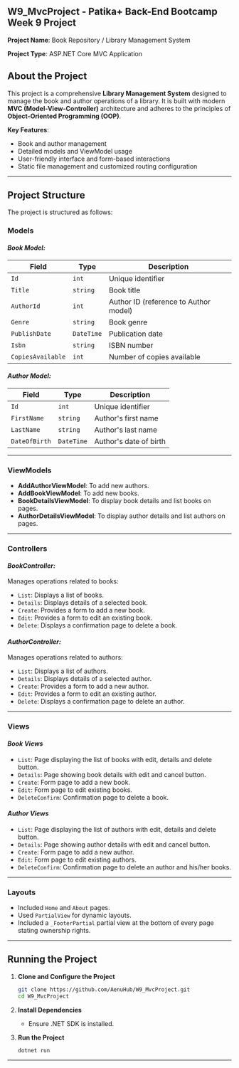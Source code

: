 
## W9_MvcProject - Patika+ Back-End Bootcamp Week 9 Project

**Project Name**: Book Repository / Library Management System

**Project Type**: ASP.NET Core MVC Application  

## About the Project

This project is a comprehensive **Library Management System** designed to manage the book and author operations of a library. It is built with modern **MVC (Model-View-Controller)** architecture and adheres to the principles of **Object-Oriented Programming (OOP)**.  

**Key Features**:  
- Book and author management  
- Detailed models and ViewModel usage  
- User-friendly interface and form-based interactions  
- Static file management and customized routing configuration  

---

## Project Structure

The project is structured as follows:

### Models  

#### **_Book Model:_**  
| Field             | Type        | Description                              |  
|-------------------|-------------|------------------------------------------|  
| `Id`              | `int`       | Unique identifier                        |  
| `Title`           | `string`    | Book title                               |  
| `AuthorId`        | `int`       | Author ID (reference to Author model)    |  
| `Genre`           | `string`    | Book genre                               |  
| `PublishDate`     | `DateTime`  | Publication date                         |  
| `Isbn`            | `string`    | ISBN number                              |  
| `CopiesAvailable` | `int`       | Number of copies available               |  

#### **_Author Model:_**  
| Field          | Type        | Description              |  
|----------------|-------------|--------------------------|  
| `Id`           | `int`       | Unique identifier        |  
| `FirstName`    | `string`    | Author's first name      |  
| `LastName`     | `string`    | Author's last name       |  
| `DateOfBirth`  | `DateTime`  | Author's date of birth   |  

---

### ViewModels  

- **AddAuthorViewModel**: To add new authors.  
- **AddBookViewModel**: To add new books.
- **BookDetailsViewModel**: To display book details and list books on pages.  
- **AuthorDetailsViewModel**: To display author details and list authors on pages.  

---

### Controllers  

#### **_BookController:_**  
Manages operations related to books:  
- `List`: Displays a list of books.  
- `Details`: Displays details of a selected book.  
- `Create`: Provides a form to add a new book.  
- `Edit`: Provides a form to edit an existing book.  
- `Delete`: Displays a confirmation page to delete a book.  

#### **_AuthorController:_**  
Manages operations related to authors:  
- `List`: Displays a list of authors.  
- `Details`: Displays details of a selected author.  
- `Create`: Provides a form to add a new author.  
- `Edit`: Provides a form to edit an existing author.  
- `Delete`: Displays a confirmation page to delete an author.  

---

### Views  

#### **_Book Views_**  
- `List`: Page displaying the list of books with edit, details and delete button.  
- `Details`: Page showing book details with edit and cancel button.  
- `Create`: Form page to add a new book.  
- `Edit`: Form page to edit existing books.
- `DeleteConfirm`: Confirmation page to delete a book.

#### **_Author Views_**  
- `List`: Page displaying the list of authors with edit, details and delete button.  
- `Details`: Page showing author details with edit and cancel button.  
- `Create`: Form page to add a new author.  
- `Edit`: Form page to edit existing authors.
- `DeleteConfirm`: Confirmation page to delete an author and his/her books.

---

### Layouts  

- Included `Home` and `About` pages.  
- Used `PartialView` for dynamic layouts.  
- Included a `_FooterPartial` partial view at the bottom of every page stating ownership rights.  

---

## Running the Project  

1. **Clone and Configure the Project**  
   ```bash  
   git clone https://github.com/AenuHub/W9_MvcProject.git  
   cd W9_MvcProject  
   ```  

2. **Install Dependencies**  
   - Ensure .NET SDK is installed.

3. **Run the Project**  
   ```bash  
   dotnet run  
   ```  

---
